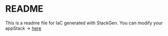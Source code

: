 # README
This is a readme file for IaC generated with StackGen.
You can modify your appStack -> [here](http://main.dev.stackgen.com/appstacks/f3556524-a4f2-4907-a984-23814bbb8eba)
